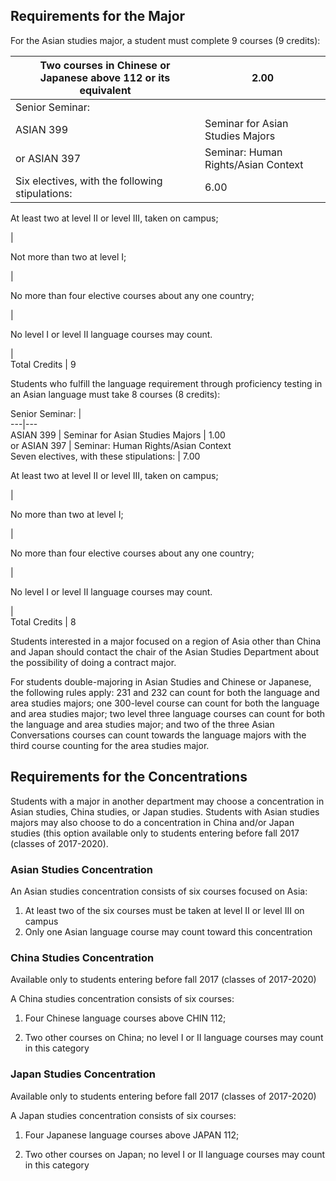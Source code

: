 

##  Requirements for the Major

For the Asian studies major, a student must complete 9 courses (9 credits):

Two courses in Chinese or Japanese above 112 or its equivalent  |  2.00  
---|---  
Senior Seminar:  |  
ASIAN 399  |  Seminar for Asian Studies Majors  |  1.00  
or ASIAN 397  |  Seminar: Human Rights/Asian Context  
Six electives, with the following stipulations:  |  6.00  
  
At least two at level II or level III, taken on campus;

|  
  
Not more than two at level I;

|  
  
No more than four elective courses about any one country;

|  
  
No level I or level II language courses may count.

|  
Total Credits  |  9  
  
Students who fulfill the language requirement through proficiency testing in an Asian language must take 8 courses (8 credits):

Senior Seminar:  |  
---|---  
ASIAN 399  |  Seminar for Asian Studies Majors  |  1.00  
or ASIAN 397  |  Seminar: Human Rights/Asian Context  
Seven electives, with these stipulations:  |  7.00  
  
At least two at level II or level III, taken on campus;

|  
  
No more than two at level I;

|  
  
No more than four elective courses about any one country;

|  
  
No level I or level II language courses may count.

|  
Total Credits  |  8  
  
Students interested in a major focused on a region of Asia other than China and Japan should contact the chair of the Asian Studies Department about the possibility of doing a contract major.

For students double-majoring in Asian Studies and Chinese or Japanese, the following rules apply: 231 and 232 can count for both the language and area studies majors; one 300-level course can count for both the language and area studies major; two level three language courses can count for both the language and area studies major; and two of the three Asian Conversations courses can count towards the language majors with the third course counting for the area studies major.

##  Requirements for the Concentrations

Students with a major in another department may choose a concentration in Asian studies, China studies, or Japan studies. Students with Asian studies majors may also choose to do a concentration in China and/or Japan studies (this option available only to students entering before fall 2017 (classes of 2017-2020).

###  Asian Studies Concentration

An Asian studies concentration consists of six courses focused on Asia:

  1. At least two of the six courses must be taken at level II or level III on campus 
  2. Only one Asian language course may count toward this concentration 

###  China Studies Concentration

Available only to students entering before fall 2017 (classes of 2017-2020)

A China studies concentration consists of six courses:

  1. Four Chinese language courses above CHIN 112; 

  2. Two other courses on China; no level I or II language courses may count in this category 

###  Japan Studies Concentration

Available only to students entering before fall 2017 (classes of 2017-2020)

A Japan studies concentration consists of six courses:

  1. Four Japanese language courses above JAPAN 112; 

  2. Two other courses on Japan; no level I or II language courses may count in this category 

